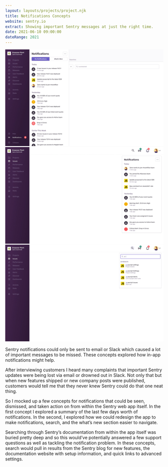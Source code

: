 ```yaml
---
layout: layouts/projects/project.njk
title: Notifications Concepts
website: sentry.io
extract: Showing important Sentry messages at just the right time.
date: 2021-06-10 09:00:00
dateRange: 2021
---
```


<div class="carousel columns-7-13">
  <a href="/images/projects/notifications/notifications-01.webp">
    <img src="/images/projects/notifications/notifications-01.webp" alt=""/>
  </a>
  <a href="/images/projects/notifications/notifications-02.webp">
    <img src="/images/projects/notifications/notifications-02.webp" alt=""/>
  </a>
  <a href="/images/projects/notifications/notifications-03.webp">
    <img src="/images/projects/notifications/notifications-03.webp" alt=""/>
  </a>
</div>

<div class="columns-1-7">

<p class="intro">Sentry notifications could only be sent to email or Slack which caused a lot of important messages to be missed. These concepts explored how in-app notifications might help.</p>

After interviewing customers I heard many complaints that important Sentry updates were being lost via email or drowned out in Slack. Not only that but when new features shipped or new company posts were published, customers would tell me that they never knew Sentry could do that one neat thing.

So I mocked up a few concepts for notifications that could be seen, dismissed, and taken action on from within the Sentry web app itself. In the first concept I explored a summary of the last few days worth of notifications. In the second, I explored how we could redesign the app to make notifications, search, and the what’s new section easier to navigate.

Searching through Sentry’s documentation from within the app itself was buried pretty deep and so this would’ve potentially answered a few support questions as well as tackling the notification problem. In these concepts, search would pull in results from the Sentry blog for new features, the documentation website with setup information, and quick links to advanced settings.

</div>
